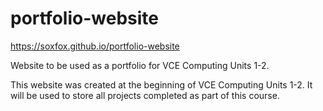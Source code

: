 # portfolio-website
https://soxfox.github.io/portfolio-website

Website to be used as a portfolio for VCE Computing Units 1-2.

This website was created at the beginning of VCE Computing Units 1-2. It will be used to store all projects completed as part of this course.

